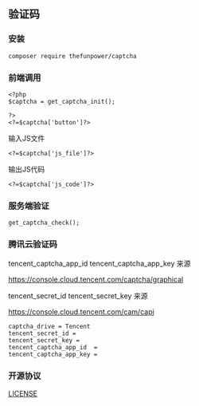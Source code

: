 ## 验证码
 

### 安装  

~~~
composer require thefunpower/captcha
~~~

### 前端调用 
~~~
<?php 
$captcha = get_captcha_init();

?>
<?=$captcha['button']?>

~~~
输入JS文件
~~~
<?=$captcha['js_file']?>
~~~
输出JS代码 
~~~
<?=$captcha['js_code']?>
~~~


### 服务端验证
~~~
get_captcha_check();
~~~


### 腾讯云验证码

tencent_captcha_app_id  tencent_captcha_app_key 来源

https://console.cloud.tencent.com/captcha/graphical

tencent_secret_id tencent_secret_key 来源

https://console.cloud.tencent.com/cam/capi

~~~
captcha_drive = Tencent
tencent_secret_id = 
tencent_secret_key = 
tencent_captcha_app_id  = 
tencent_captcha_app_key = 
~~~
 
 

### 开源协议 

[LICENSE](LICENSE)
 
  
 